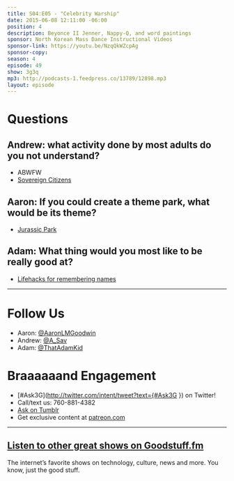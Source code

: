 ```yaml
---
title: S04:E05 - "Celebrity Warship"
date: 2015-06-08 12:11:00 -06:00
position: 4
description: Beyonce II Jenner, Nappy-Q, and word paintings
sponsor: North Korean Mass Dance Instructional Videos
sponsor-link: https://youtu.be/NzqQkWZcpAg
sponsor-copy: 
season: 4
episode: 49
show: 3g3q
mp3: http://podcasts-1.feedpress.co/13789/12898.mp3
layout: episode
---
```


# Questions

## Andrew: what activity done by most adults do you not understand?
- ABWFW
- [Sovereign Citizens](https://en.wikipedia.org/wiki/Sovereign_citizen_movement)

## Aaron: If you could create a theme park, what would be its theme?
- [Jurassic Park](http://www.imdb.com/title/tt0107290/)

## Adam: What thing would you most like to be really good at?
- [Lifehacks for remembering names](http://lifehacker.com/5626604/how-to-remember-and-deal-with-peoples-names)

***

# Follow Us
* Aaron: [@AaronLMGoodwin](http://twitter.com/aaronlmgoodwin)
* Andrew: [@A_Sav](http://twitter.com/a_sav)
* Adam: [@ThatAdamKid](http://twitter.com/thatadamkid)

# Braaaaaand Engagement
* [#Ask3G](http://twitter.com/intent/tweet?text={#Ask3G }) on Twitter!
* Call/text us: 760-881-4382
* [Ask on Tumblr](http://3g3q.co/ask)
* Get exclusive content at [patreon.com](http://www.patreon.com/3g3q)

***

## [Listen to other great shows on Goodstuff.fm](http://goodstuff.fm/)
The internet’s favorite shows on technology, culture, news and more. You know, just the good stuff.
